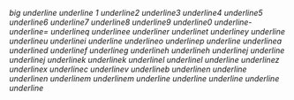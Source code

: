 _big underline
underline 1
underline2
underline3
underline4
underline5
underline6
underline7
underline8
underline9
underline0
underline-
underline=
underlineq
underlinee
underliner
underlinet
underliney
underline
underlineu
underlinei
underline
underlineo
underlinep
underline
underlinea
underlined
underlinef
underlineg
underlineh
underlineh
underlinej
underline
underlinej
underlinek
underlinek
underlinel
underlinel
underline
underlinez
underlinex
underlinec
underlinev
underlineb
underlinen
underline
underlinen
underlinem
underlinem
underline
underline
underline
underline
underline_
